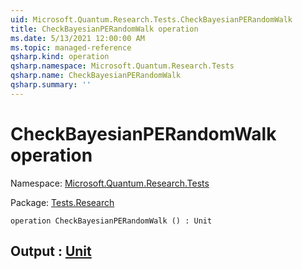 ```yaml
---
uid: Microsoft.Quantum.Research.Tests.CheckBayesianPERandomWalk
title: CheckBayesianPERandomWalk operation
ms.date: 5/13/2021 12:00:00 AM
ms.topic: managed-reference
qsharp.kind: operation
qsharp.namespace: Microsoft.Quantum.Research.Tests
qsharp.name: CheckBayesianPERandomWalk
qsharp.summary: ''
---
```


# CheckBayesianPERandomWalk operation

Namespace: [Microsoft.Quantum.Research.Tests](xref:Microsoft.Quantum.Research.Tests)

Package: [Tests.Research](https://nuget.org/packages/Tests.Research)




```qsharp
operation CheckBayesianPERandomWalk () : Unit
```


## Output : [Unit](xref:microsoft.quantum.qsharp.valueliterals#unit-literal)

